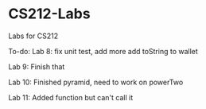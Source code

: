 # CS212-Labs
Labs for CS212

To-do: 
Lab 8: 
fix unit test, add more 
add toString to wallet 

Lab 9: 
Finish that

Lab 10:
Finished pyramid, need to work on powerTwo

Lab 11:
Added function but can't call it
